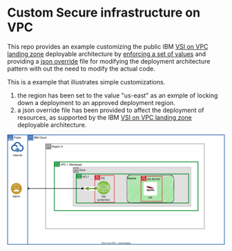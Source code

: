# Custom Secure infrastructure on VPC 

This repo provides an example customizing the public IBM [VSI on VPC landing zone](https://cloud.ibm.com/catalog/architecture/deploy-arch-ibm-slz-vsi-ef663980-4c71-4fac-af4f-4a510a9bcf68-global) deployable architecture by [enforcing a set of values](https://github.com/IBM/customized-deployable-architecture/blob/main/main.tf#L8) and providing a [json override](override.json) file for modifying the deployment architecture pattern with out the need to modify the actual code.  

This is a example that illustrates simple customizations.
1. the region has been set to the value "us-east" as an exmple of locking down a deployment to an approved deployment region.
2. a json override file has been provided to affect the deployment of resources, as supported by the IBM [VSI on VPC landing zone](https://cloud.ibm.com/catalog/architecture/deploy-arch-ibm-slz-vsi-ef663980-4c71-4fac-af4f-4a510a9bcf68-global) deployable architecture.

![Custom topology](/images/baby-slz.svg)
